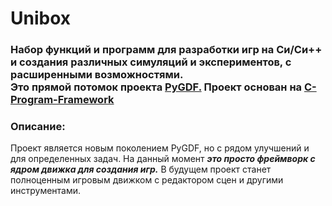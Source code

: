 # Unibox
### Набор функций и программ для разработки игр на Си/Си++ и создания различных симуляций и экспериментов, с расширенными возможностями.</br>Это прямой потомок проекта [PyGDF.](https://github.com/LukovDev/PyGDF) Проект основан на [C-Program-Framework](https://github.com/LukovDev/C-Program-Framework)

### Описание:
Проект является новым поколением PyGDF, но с рядом улучшений и для определенных задач. На данный момент _**это просто фреймворк с ядром движка для создания игр.**_ В будущем проект станет полноценным игровым движком с редактором сцен и другими инструментами.
